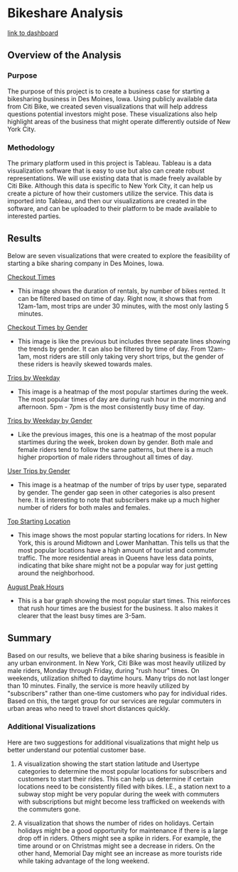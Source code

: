 # Bikeshare Analysis
[link to dashboard](https://public.tableau.com/views/Book11_16160718505540/CheckoutTimesforUsers?:language=en&:display_count=y&publish=yes&:origin=viz_share_link)
## Overview of the Analysis
### Purpose
The purpose of this project is to create a business case for starting a bikesharing business in Des Moines, Iowa. Using publicly available data from Citi Bike, we created seven visualizations that will help address questions potential investors might pose. These visualizations also help highlight areas of the business that might operate differently outside of New York City. 

### Methodology
The primary platform used in this project is Tableau. Tableau is a data visualization software that is easy to use but also can create robust representations. We will use existing data that is made freely available by Citi Bike. Although this data is specific to New York City, it can help us create a picture of how their customers utilize the service. This data is imported into Tableau, and then our visualizations are created in the software, and can be uploaded to their platform to be made available to interested parties. 

## Results
Below are seven visualizations that were created to explore the feasibility of starting a bike sharing company in Des Moines, Iowa. 

[Checkout Times](/images/checkout_times.PNG)
* This image shows the duration of rentals, by number of bikes rented. It can be filtered based on time of day. Right now, it shows that from 12am-1am, most trips are under 30 minutes, with the most only lasting 5 minutes. 

[Checkout Times by Gender](/images/checkout_gender.PNG)
* This image is like the previous but includes three separate lines showing the trends by gender. It can also be filtered by time of day. From 12am-1am, most riders are still only taking very short trips, but the gender of these riders is heavily skewed towards males. 

[Trips by Weekday](/images/trips_weekday.PNG)
* This image is a heatmap of the most popular startimes during the week. The most popular times of day are during rush hour in the morning and afternoon. 5pm - 7pm is the most consistently busy time of day. 

[Trips by Weekday by Gender](/images/trips_weekday_gender.PNG)
* Like the previous images, this one is a heatmap of the most popular startimes during the week, broken down by gender. Both male and female riders tend to follow the same patterns, but there is a much higher proportion of male riders throughout all times of day. 

[User Trips by Gender](/images/user_trips.PNG)
* This image is a heatmap of the number of trips by user type, separated by gender. The gender gap seen in other categories is also present here. It is interesting to note that subscribers make up a much higher number of riders for both males and females.

[Top Starting Location](/images/start_locations.PNG)
* This image shows the most popular starting locations for riders. In New York, this is around Midtown and Lower Manhattan. This tells us that the most popular locations have a high amount of tourist and commuter traffic. The more residential areas in Queens have less data points, indicating that bike share might not be a popular way for just getting around the neighborhood. 

[August Peak Hours](/images/august_peak.PNG)
* This is a bar graph showing the most popular start times. This reinforces that rush hour times are the busiest for the business. It also makes it clearer that the least busy times are 3-5am. 

## Summary
Based on our results, we believe that a bike sharing business is feasible in any urban environment. In New York, Citi Bike was most heavily utilized by male riders, Monday through Friday, during "rush hour" times. On weekends, utilization shifted to daytime hours. Many trips do not last longer than 10 minutes. Finally, the service is more heavily utilized by "subscribers" rather than one-time customers who pay for individual rides. Based on this, the target group for our services are regular commuters in urban areas who need to travel short distances quickly. 
 
### Additional Visualizations
Here are two suggestions for additional visualizations that might help us better understand our potential customer base. 
1. A visualization showing the start station latitude and Usertype categories to determine the most popular locations for subscribers and customers to start their rides. This can help us determine if certain locations need to be consistently filled with bikes. I.E., a station next to a subway stop might be very popular during the week with commuters with subscriptions but might become less trafficked on weekends with the commuters gone. 

2. A visualization that shows the number of rides on holidays. Certain holidays might be a good opportunity for maintenance if there is a large drop off in riders. Others might see a spike in riders. For example, the time around or on Christmas might see a decrease in riders. On the other hand, Memorial Day might see an increase as more tourists ride while taking advantage of the long weekend.
